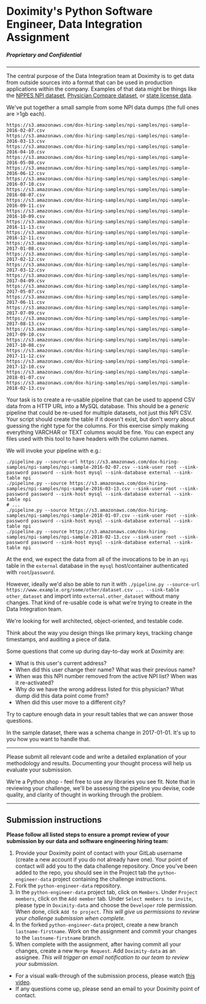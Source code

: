 # Doximity's Python Software Engineer, Data Integration Assignment
##### Proprietary and Confidential
------------

The central purpose of the Data Integration team at Doximity is to get data from outside sources into a format that can be used in production applications within the company. Examples of that data might be things like the [NPPES NPI dataset](http://download.cms.gov/nppes/NPI_Files.html), [Physician Compare dataset](https://data.medicare.gov/data/physician-compare), or [state license data](https://appsmqa.doh.state.fl.us/downloadnet/licensure.aspx).

We've put together a small sample from some NPI data dumps (the full ones are >1gb each).

```
https://s3.amazonaws.com/dox-hiring-samples/npi-samples/npi-sample-2016-02-07.csv
https://s3.amazonaws.com/dox-hiring-samples/npi-samples/npi-sample-2016-03-13.csv
https://s3.amazonaws.com/dox-hiring-samples/npi-samples/npi-sample-2016-04-10.csv
https://s3.amazonaws.com/dox-hiring-samples/npi-samples/npi-sample-2016-05-08.csv
https://s3.amazonaws.com/dox-hiring-samples/npi-samples/npi-sample-2016-06-12.csv
https://s3.amazonaws.com/dox-hiring-samples/npi-samples/npi-sample-2016-07-10.csv
https://s3.amazonaws.com/dox-hiring-samples/npi-samples/npi-sample-2016-08-07.csv
https://s3.amazonaws.com/dox-hiring-samples/npi-samples/npi-sample-2016-09-11.csv
https://s3.amazonaws.com/dox-hiring-samples/npi-samples/npi-sample-2016-10-09.csv
https://s3.amazonaws.com/dox-hiring-samples/npi-samples/npi-sample-2016-11-13.csv
https://s3.amazonaws.com/dox-hiring-samples/npi-samples/npi-sample-2016-12-11.csv
https://s3.amazonaws.com/dox-hiring-samples/npi-samples/npi-sample-2017-01-08.csv
https://s3.amazonaws.com/dox-hiring-samples/npi-samples/npi-sample-2017-02-12.csv
https://s3.amazonaws.com/dox-hiring-samples/npi-samples/npi-sample-2017-03-12.csv
https://s3.amazonaws.com/dox-hiring-samples/npi-samples/npi-sample-2017-04-09.csv
https://s3.amazonaws.com/dox-hiring-samples/npi-samples/npi-sample-2017-05-07.csv
https://s3.amazonaws.com/dox-hiring-samples/npi-samples/npi-sample-2017-06-11.csv
https://s3.amazonaws.com/dox-hiring-samples/npi-samples/npi-sample-2017-07-09.csv
https://s3.amazonaws.com/dox-hiring-samples/npi-samples/npi-sample-2017-08-13.csv
https://s3.amazonaws.com/dox-hiring-samples/npi-samples/npi-sample-2017-09-10.csv
https://s3.amazonaws.com/dox-hiring-samples/npi-samples/npi-sample-2017-10-08.csv
https://s3.amazonaws.com/dox-hiring-samples/npi-samples/npi-sample-2017-11-12.csv
https://s3.amazonaws.com/dox-hiring-samples/npi-samples/npi-sample-2017-12-10.csv
https://s3.amazonaws.com/dox-hiring-samples/npi-samples/npi-sample-2018-01-07.csv
https://s3.amazonaws.com/dox-hiring-samples/npi-samples/npi-sample-2018-02-13.csv
```

Your task is to create a re-usable pipeline that can be used to append CSV data from a HTTP URL into a MySQL database. This should be a _generic_ pipeline that could be re-used for multiple datasets, not just this NPI CSV. Your script should create the table if it doesn't exist, but don't worry about guessing the right type for the columns. For this exercise simply making everything VARCHAR or TEXT columns would be fine. You can expect any files used with this tool to have headers with the column names.

We will invoke your pipeline with e.g.:

```
./pipeline.py --source-url https://s3.amazonaws.com/dox-hiring-samples/npi-samples/npi-sample-2016-02-07.csv --sink-user root --sink-password password --sink-host mysql --sink-database external --sink-table npi
./pipeline.py --source https://s3.amazonaws.com/dox-hiring-samples/npi-samples/npi-sample-2016-03-13.csv --sink-user root --sink-password password --sink-host mysql --sink-database external --sink-table npi
# ...
./pipeline.py --source https://s3.amazonaws.com/dox-hiring-samples/npi-samples/npi-sample-2018-01-07.csv --sink-user root --sink-password password --sink-host mysql --sink-database external --sink-table npi
./pipeline.py --source https://s3.amazonaws.com/dox-hiring-samples/npi-samples/npi-sample-2018-02-13.csv --sink-user root --sink-password password --sink-host mysql --sink-database external --sink-table npi
```

At the end, we expect the data from all of the invocations to be in an `npi` table in the `external` database in the `mysql` host/container authenticated with `root`/`password`.

However, ideally we'd also be able to run it with `./pipeline.py --source-url https://www.example.org/some/other/dataset.csv ... --sink-table other_dataset` and import into `external.other_dataset` without many changes. That kind of re-usable code is what we're trying to create in the Data Integration team.

We're looking for well architected, object-oriented, and testable code.

Think about the way you design things like primary keys, tracking change timestamps, and auditing a piece of data.

Some questions that come up during day-to-day work at Doximity are:

* What is this user's current address?
* When did this user change their name? What was their previous name?
* When was this NPI number removed from the active NPI list? When was it re-activated?
* Why do we have the wrong address listed for this physician? What dump did this data point come from?
* When did this user move to a different city?

Try to capture enough data in your result tables that we can answer those questions.

In the sample dataset, there was a schema change in 2017-01-01. It's up to you how you want to handle that.


------------

Please submit all relevant code and write a detailed explanation of your methodology and results. Documenting your thought process will help us evaluate your submission.

We’re a Python shop - feel free to use any libraries you see fit. Note that in reviewing your challenge, we'll be assessing the pipeline you devise, code quality, and clarity of thought in working through the problem.

------------

## Submission instructions

**Please follow all listed steps to ensure a prompt review of your submission by our data and software engineering hiring team:**
1. Provide your Doximity point of contact with your GitLab username (create a new account if you do not already have one). Your point of contact will add you to the data challenge repository. Once you've been added to the repo, you should see in the Project tab the `python-engineer-data` project containing the challenge instructions.
2. Fork the `python-engineer-data` repository.
3. In the `python-engineer-data` project tab, click on `Members`. Under `Project members`, click on the `Add member` tab. Under `Select members to invite`, please type in `Doximity-data` and choose the `Developer` role permission. When done, click `Add to project`. *This will give us permissions to review your challenge submission when complete.*
4. In the forked `python-engineer-data` project, create a new branch `lastname-firstname`. Work on the assignment and commit your changes to the `lastname-firstname` branch.
5. When complete with the assignment, after having commit all your changes, create a new `Merge Request`. Add `Doximity-data` as an assignee. *This will trigger an email notification to our team to review your submission.*

* For a visual walk-through of the submission process, please watch [this video](https://vimeo.com/227828054/562c3f6acf). 
* If any questions come up, please send an email to your Doximity point of contact.

